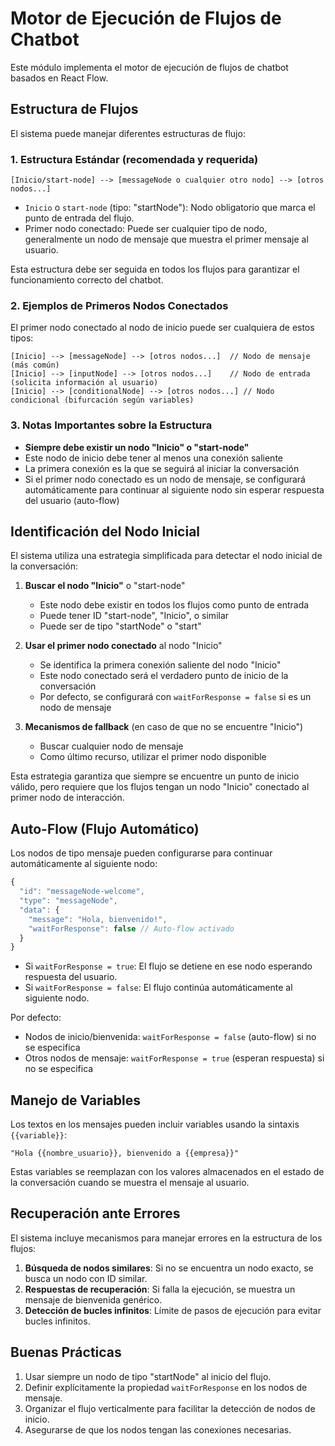# Motor de Ejecución de Flujos de Chatbot

Este módulo implementa el motor de ejecución de flujos de chatbot basados en React Flow.

## Estructura de Flujos

El sistema puede manejar diferentes estructuras de flujo:

### 1. Estructura Estándar (recomendada y requerida)

```
[Inicio/start-node] --> [messageNode o cualquier otro nodo] --> [otros nodos...]
```

- `Inicio` o `start-node` (tipo: "startNode"): Nodo obligatorio que marca el punto de entrada del flujo.
- Primer nodo conectado: Puede ser cualquier tipo de nodo, generalmente un nodo de mensaje que muestra el primer mensaje al usuario.

Esta estructura debe ser seguida en todos los flujos para garantizar el funcionamiento correcto del chatbot.

### 2. Ejemplos de Primeros Nodos Conectados

El primer nodo conectado al nodo de inicio puede ser cualquiera de estos tipos:

```
[Inicio] --> [messageNode] --> [otros nodos...]  // Nodo de mensaje (más común)
[Inicio] --> [inputNode] --> [otros nodos...]    // Nodo de entrada (solicita información al usuario)
[Inicio] --> [conditionalNode] --> [otros nodos...] // Nodo condicional (bifurcación según variables)
```

### 3. Notas Importantes sobre la Estructura

- **Siempre debe existir un nodo "Inicio" o "start-node"**
- Este nodo de inicio debe tener al menos una conexión saliente
- La primera conexión es la que se seguirá al iniciar la conversación
- Si el primer nodo conectado es un nodo de mensaje, se configurará automáticamente para continuar al siguiente nodo sin esperar respuesta del usuario (auto-flow)

## Identificación del Nodo Inicial

El sistema utiliza una estrategia simplificada para detectar el nodo inicial de la conversación:

1. **Buscar el nodo "Inicio"** o "start-node"
   - Este nodo debe existir en todos los flujos como punto de entrada
   - Puede tener ID "start-node", "Inicio", o similar
   - Puede ser de tipo "startNode" o "start"

2. **Usar el primer nodo conectado** al nodo "Inicio"
   - Se identifica la primera conexión saliente del nodo "Inicio"
   - Este nodo conectado será el verdadero punto de inicio de la conversación
   - Por defecto, se configurará con `waitForResponse = false` si es un nodo de mensaje

3. **Mecanismos de fallback** (en caso de que no se encuentre "Inicio")
   - Buscar cualquier nodo de mensaje
   - Como último recurso, utilizar el primer nodo disponible

Esta estrategia garantiza que siempre se encuentre un punto de inicio válido, pero requiere que los flujos tengan un nodo "Inicio" conectado al primer nodo de interacción.

## Auto-Flow (Flujo Automático)

Los nodos de tipo mensaje pueden configurarse para continuar automáticamente al siguiente nodo:

```typescript
{
  "id": "messageNode-welcome",
  "type": "messageNode",
  "data": {
    "message": "Hola, bienvenido!",
    "waitForResponse": false // Auto-flow activado
  }
}
```

- Si `waitForResponse = true`: El flujo se detiene en ese nodo esperando respuesta del usuario.
- Si `waitForResponse = false`: El flujo continúa automáticamente al siguiente nodo.

Por defecto:
- Nodos de inicio/bienvenida: `waitForResponse = false` (auto-flow) si no se especifica
- Otros nodos de mensaje: `waitForResponse = true` (esperan respuesta) si no se especifica

## Manejo de Variables

Los textos en los mensajes pueden incluir variables usando la sintaxis `{{variable}}`:

```
"Hola {{nombre_usuario}}, bienvenido a {{empresa}}"
```

Estas variables se reemplazan con los valores almacenados en el estado de la conversación cuando se muestra el mensaje al usuario.

## Recuperación ante Errores

El sistema incluye mecanismos para manejar errores en la estructura de los flujos:

1. **Búsqueda de nodos similares**: Si no se encuentra un nodo exacto, se busca un nodo con ID similar.
2. **Respuestas de recuperación**: Si falla la ejecución, se muestra un mensaje de bienvenida genérico.
3. **Detección de bucles infinitos**: Límite de pasos de ejecución para evitar bucles infinitos.

## Buenas Prácticas

1. Usar siempre un nodo de tipo "startNode" al inicio del flujo.
2. Definir explícitamente la propiedad `waitForResponse` en los nodos de mensaje.
3. Organizar el flujo verticalmente para facilitar la detección de nodos de inicio.
4. Asegurarse de que los nodos tengan las conexiones necesarias.